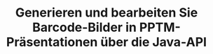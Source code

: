 ---
############################# Static ############################
layout: "auto-gen-gist"
draft: false
path: "de/assembly/java/barcode/pptm/"
otherformats: PPT PPTX PPS PPSX PPSM POT POTX POTM ODP OTP 

############################# Head ############################
head_title: "Erstellen und Hinzufügen von Barcode-Bildern in PPTM-Präsentationen über die Java-API"
head_description: "GroupDocs.Assembly Java API unterstützt das Erstellen und Hinzufügen von Barcode-Bildern in PowerPoint-Präsentationsdateien (PPT, PPTX, PPTM, PPS, PPSX, PPSM, POT & ODP)."

############################# Header ############################
title: "Generieren und bearbeiten Sie Barcode-Bilder in PPTM-Präsentationen über die Java-API"
description: "GroupDocs.Assembly Java API ermöglicht Programmierern das Generieren, Bearbeiten und Einfügen von Barcode-Bildern in PPTM PowerPoint-Präsentationen innerhalb von Java- und JSP-Apps."

######################### Download Button #######################
button:
    enable: true

############################# About ############################
about:
    enable: true
    title: "Wie erstelle und verwalte ich Barcodes in Präsentationen?"
    content: |
       Präsentationen sind eine großartige Art der Kommunikation, die es Unternehmen und Einzelpersonen ermöglicht, Informationen auf konsistente und einfache Weise auszutauschen. Strichcodes werden heute sehr häufig auf der ganzen Welt verwendet, um verschiedene wichtige Aufgaben zu verwalten, wie z. B. Produktidentifikation, Nachverfolgung von Autoteilen, Bestands- und Bestandsverwaltung und vieles mehr. GroupDocs.Assembly Java API erleichtert Softwareprogrammierern das Erstellen und Einfügen von Barcodes in ihre Präsentationsdokumente mit nur wenigen Codezeilen. Es unterstützt mehrere Präsentationsdateiformate wie PPT, PPTX, PPTM, PPS, PPSX, PPSM, POT, POTX, POTM, ODP und viele mehr. Es erleichtert Entwicklern die Arbeit, indem es ihnen ermöglicht, ihre Anwendungen auszuführen, ohne Anwendungen von Drittanbietern oder Microsoft Office auf ihrem Gerät zu installieren. Es unterstützt mehrere erweiterte Funktionen zum Anpassen von Barcodes in Präsentationsfolien, z. B. Festlegen von Vorder- und Hintergrundfarben, Schriftarteinstellungen, Skalieren von Barcode-Bildern, Anpassen von Barcode-Text, Einstellen der Barcode-Bildauflösung und vieles mehr.

############################# content ############################
steps:
    enable: true
    block:
    - title_left: "Barcode-Generierung in PPTM-Präsentationen"
      content_left: |
       Der folgende Java-Code erklärt, wie Entwickler Barcode-Bilder mit verschiedenen unterstützten Symbologien generieren und sie mit sehr geringem Aufwand und geringen Kosten in Microsoft PowerPoint PPTM-Präsentationsfolien einfügen können.

      title_right: "Fügen Sie Barcodes in der PPTM-Datei über Java hinzu"
      content_right: |
       * Erstellen Sie eine Instanz von [DocumentAssembler](https://apireference.groupdocs.com/assembly/java/com.groupdocs.assembly/DocumentAssembler) 
       * Beispieldatenquellenobjekt erstellen
       * Rufen Sie [AssembleDocument](https://apireference.groupdocs.com/assembly/java/com.groupdocs.assembly/DocumentAssembler#assembleDocument-java.io.InputStream-java.io.OutputStream-com.groupdocs.assembly.DataSourceInfo...-) Methode mit den folgenden Parametern
          * Stream zum Lesen eines Vorlagendokuments.
          * Stream, um das resultierende Dokument zu schreiben.
          * Optionen zum Laden und Speichern von Dokumenten.
          * Details Informationen zu zu verwendenden Datenquellenobjekten.

      gisthash: "ebb6d8215f329f457f843e9a9fc48c9c"
      gistfile: "generate_barcodes_in_presentations.java"

    - title_left: "System Anforderungen"
      content_left: |
       GroupDocs.Assembly-Java-APIs werden auf allen wichtigen Plattformen und Betriebssystemen unterstützt. Es kann Dokumente in Microsoft Word, Excel, PowerPoint, Outlook, OpenOffice und über 50 anderen Formaten erstellen. Eine vollständige Anleitung zu den Systemanforderungen finden Sie unter [Systemanforderungen](https://docs.groupdocs.com/assembly/java/system-requirements/). Bevor Sie den folgenden Code ausführen, stellen Sie bitte sicher, dass die folgenden Voraussetzungen auf Ihrem installiert sind System:
        * Betriebssysteme: Microsoft Windows, Linux, MacOS
        * Unterstützte Java-Versionen: J2SE 7.0 (1.7), J2SE 8.0 (1.8) oder höher
        * Holen Sie sich die neueste Version der GroupDocs.Assembly-Java-APIs von [Maven](https://mvnrepository.com/artifact/com.groupdocs/groupdocs-assembly/)
        
      title_right: "Warum GroupDocs.Assembly verwenden"
      content_right: |
        * Erstellen Sie benutzerdefinierte Dokumente aus Vorlagen.
        * E-Mail-Anhänge dynamisch anhängen.
        * Zum Erstellen und Automatisieren von Dokumenten ist keine zusätzliche Software erforderlich.
        * Generiert ein Ausgabedokument basierend auf der Datenquelle.
        * Fügen Sie den Dokumentinhalt dynamisch in den Bericht ein
        * Wenden Sie die Formel während der Tabellenkalkulation an.
        * Bietet Unterstützung für mehrere Datenformate
        * Unterstützung für sequentielle Datenoperationen.

demos:
    enable: true
        

more_formats:
    enable: true


back_to_top:
    enable: true
---